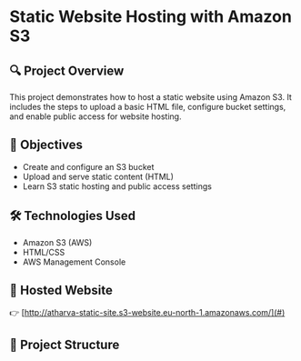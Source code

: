 # Static Website Hosting with Amazon S3

## 🔍 Project Overview
This project demonstrates how to host a static website using Amazon S3. It includes the steps to upload a basic HTML file, configure bucket settings, and enable public access for website hosting.

## 🎯 Objectives
- Create and configure an S3 bucket
- Upload and serve static content (HTML)
- Learn S3 static hosting and public access settings

## 🛠️ Technologies Used
- Amazon S3 (AWS)
- HTML/CSS
- AWS Management Console

## 🚀 Hosted Website
👉 [http://atharva-static-site.s3-website.eu-north-1.amazonaws.com/](#)  

## 📁 Project Structure
